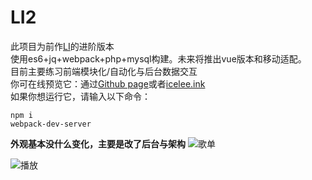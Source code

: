 # LI2
此项目为前作[LI](https://github.com/q2578443177/LI)的进阶版本<br>
使用es6+jq+webpack+php+mysql构建。未来将推出vue版本和移动适配。<br>
目前主要练习前端模块化/自动化与后台数据交互<br>
你可在线预览它：通过[Github page](https://q2578443177.github.io/LI2)或者[icelee.ink](icelee.ink)<br>
如果你想运行它，请输入以下命令：
```
npm i
webpack-dev-server
```
**外观基本没什么变化，主要是改了后台与架构**
![歌单](https://upload-images.jianshu.io/upload_images/5750842-14738c2bd576284a.png?imageMogr2/auto-orient/strip%7CimageView2/2/w/1240)


![播放](https://upload-images.jianshu.io/upload_images/5750842-153eb9b8d5aeb0f6.png?imageMogr2/auto-orient/strip%7CimageView2/2/w/1240)
